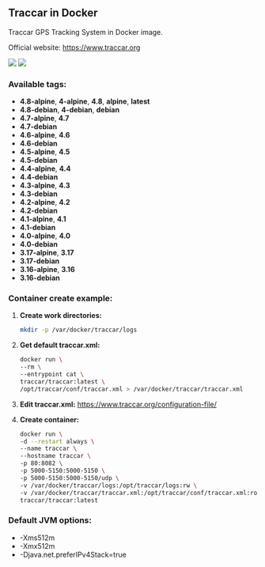 Traccar in Docker
---

Traccar GPS Tracking System in Docker image.

Official website: <https://www.traccar.org>


[![](https://images.microbadger.com/badges/version/traccar/traccar:4.8.svg)](https://microbadger.com/images/traccar/traccar:4.8)
[![](https://images.microbadger.com/badges/image/traccar/traccar:4.8.svg)](https://microbadger.com/images/traccar/traccar:4.8)

### Available tags:
- **4.8-alpine**, **4-alpine**, **4.8**, **alpine**, **latest**
- **4.8-debian**, **4-debian**, **debian**
- **4.7-alpine**, **4.7**
- **4.7-debian**
- **4.6-alpine**, **4.6**
- **4.6-debian**
- **4.5-alpine**, **4.5**
- **4.5-debian**
- **4.4-alpine**, **4.4**
- **4.4-debian**
- **4.3-alpine**, **4.3**
- **4.3-debian**
- **4.2-alpine**, **4.2**
- **4.2-debian**
- **4.1-alpine**, **4.1**
- **4.1-debian**
- **4.0-alpine**, **4.0**
- **4.0-debian**
- **3.17-alpine**, **3.17**
- **3.17-debian**
- **3.16-alpine**, **3.16**
- **3.16-debian**

### Container create example:
1. **Create work directories:**
    ```bash
    mkdir -p /var/docker/traccar/logs
    ```

1. **Get default traccar.xml:**
    ```bash
    docker run \
    --rm \
    --entrypoint cat \
    traccar/traccar:latest \
    /opt/traccar/conf/traccar.xml > /var/docker/traccar/traccar.xml
    ```

1. **Edit traccar.xml:** <https://www.traccar.org/configuration-file/>

1. **Create container:**
    ```bash
    docker run \
    -d --restart always \
    --name traccar \
    --hostname traccar \
    -p 80:8082 \
    -p 5000-5150:5000-5150 \
    -p 5000-5150:5000-5150/udp \
    -v /var/docker/traccar/logs:/opt/traccar/logs:rw \
    -v /var/docker/traccar/traccar.xml:/opt/traccar/conf/traccar.xml:ro \
    traccar/traccar:latest
    ```

### Default JVM options:
- -Xms512m
- -Xmx512m
- -Djava.net.preferIPv4Stack=true
